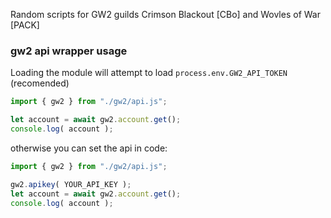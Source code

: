 Random scripts for GW2 guilds Crimson Blackout \[CBo\] and Wovles of War \[PACK\]

### gw2 api wrapper usage

Loading the module will attempt to load `process.env.GW2_API_TOKEN` (recomended)

```javascript
import { gw2 } from "./gw2/api.js";

let account = await gw2.account.get();
console.log( account );
```

otherwise you can set the api in code:

```javascript
import { gw2 } from "./gw2/api.js";

gw2.apikey( YOUR_API_KEY );
let account = await gw2.account.get();
console.log( account );
```

